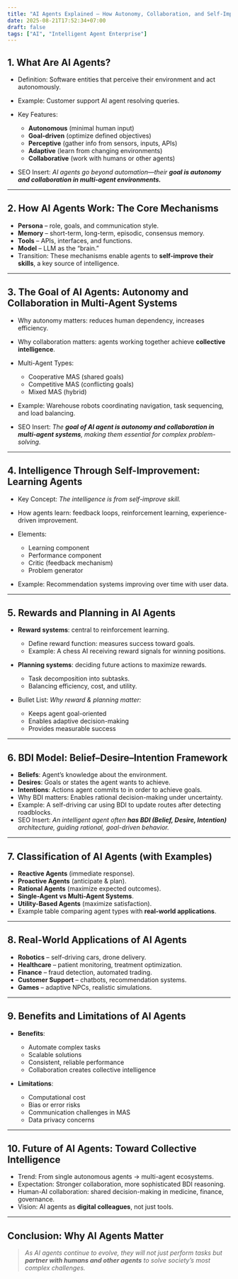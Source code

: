 ```yaml
---
title: "AI Agents Explained – How Autonomy, Collaboration, and Self-Improvement Drive Intelligent Systems"
date: 2025-08-21T17:52:34+07:00
draft: false
tags: ["AI", "Intelligent Agent Enterprise"]
---
```


## **1. What Are AI Agents?**

* Definition: Software entities that perceive their environment and act autonomously.
* Example: Customer support AI agent resolving queries.
* Key Features:

  * **Autonomous** (minimal human input)
  * **Goal-driven** (optimize defined objectives)
  * **Perceptive** (gather info from sensors, inputs, APIs)
  * **Adaptive** (learn from changing environments)
  * **Collaborative** (work with humans or other agents)
* SEO Insert: *AI agents go beyond automation—their **goal is autonomy and collaboration in multi-agent environments.***

---

## **2. How AI Agents Work: The Core Mechanisms**

* **Persona** – role, goals, and communication style.
* **Memory** – short-term, long-term, episodic, consensus memory.
* **Tools** – APIs, interfaces, and functions.
* **Model** – LLM as the “brain.”
* Transition: These mechanisms enable agents to **self-improve their skills**, a key source of intelligence.

---

## **3. The Goal of AI Agents: Autonomy and Collaboration in Multi-Agent Systems**

* Why autonomy matters: reduces human dependency, increases efficiency.
* Why collaboration matters: agents working together achieve **collective intelligence**.
* Multi-Agent Types:

  * Cooperative MAS (shared goals)
  * Competitive MAS (conflicting goals)
  * Mixed MAS (hybrid)
* Example: Warehouse robots coordinating navigation, task sequencing, and load balancing.
* SEO Insert: *The **goal of AI agent is autonomy and collaboration in multi-agent systems**, making them essential for complex problem-solving.*

---

## **4. Intelligence Through Self-Improvement: Learning Agents**

* Key Concept: *The intelligence is from self-improve skill.*
* How agents learn: feedback loops, reinforcement learning, experience-driven improvement.
* Elements:

  * Learning component
  * Performance component
  * Critic (feedback mechanism)
  * Problem generator
* Example: Recommendation systems improving over time with user data.

---

## **5. Rewards and Planning in AI Agents**

* **Reward systems**: central to reinforcement learning.

  * Define reward function: measures success toward goals.
  * Example: A chess AI receiving reward signals for winning positions.
* **Planning systems**: deciding future actions to maximize rewards.

  * Task decomposition into subtasks.
  * Balancing efficiency, cost, and utility.
* Bullet List: *Why reward & planning matter:*

  * Keeps agent goal-oriented
  * Enables adaptive decision-making
  * Provides measurable success

---

## **6. BDI Model: Belief–Desire–Intention Framework**

* **Beliefs**: Agent’s knowledge about the environment.
* **Desires**: Goals or states the agent wants to achieve.
* **Intentions**: Actions agent commits to in order to achieve goals.
* Why BDI matters: Enables rational decision-making under uncertainty.
* Example: A self-driving car using BDI to update routes after detecting roadblocks.
* SEO Insert: *An intelligent agent often **has BDI (Belief, Desire, Intention)** architecture, guiding rational, goal-driven behavior.*

---

## **7. Classification of AI Agents (with Examples)**

* **Reactive Agents** (immediate response).
* **Proactive Agents** (anticipate & plan).
* **Rational Agents** (maximize expected outcomes).
* **Single-Agent vs Multi-Agent Systems**.
* **Utility-Based Agents** (maximize satisfaction).
* Example table comparing agent types with **real-world applications**.

---

## **8. Real-World Applications of AI Agents**

* **Robotics** – self-driving cars, drone delivery.
* **Healthcare** – patient monitoring, treatment optimization.
* **Finance** – fraud detection, automated trading.
* **Customer Support** – chatbots, recommendation systems.
* **Games** – adaptive NPCs, realistic simulations.

---

## **9. Benefits and Limitations of AI Agents**

* **Benefits**:

  * Automate complex tasks
  * Scalable solutions
  * Consistent, reliable performance
  * Collaboration creates collective intelligence
* **Limitations**:

  * Computational cost
  * Bias or error risks
  * Communication challenges in MAS
  * Data privacy concerns

---

## **10. Future of AI Agents: Toward Collective Intelligence**

* Trend: From single autonomous agents → multi-agent ecosystems.
* Expectation: Stronger collaboration, more sophisticated BDI reasoning.
* Human-AI collaboration: shared decision-making in medicine, finance, governance.
* Vision: AI agents as **digital colleagues**, not just tools.

---

## **Conclusion: Why AI Agents Matter**

> *As AI agents continue to evolve, they will not just perform tasks but **partner with humans and other agents** to solve society’s most complex challenges.*
